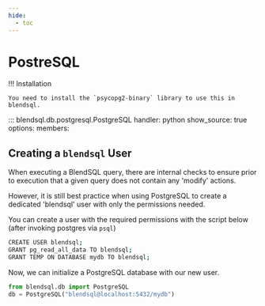 ```yaml
---
hide:
  - toc
---
```

# PostreSQL 

!!! Installation

    You need to install the `psycopg2-binary` library to use this in blendsql.

::: blendsql.db.postgresql.PostgreSQL
    handler: python
    show_source: true
    options:
      members:

## Creating a `blendsql` User

When executing a BlendSQL query, there are internal checks to ensure prior to execution that a given query does not contain any 'modify' actions.

However, it is still best practice when using PostgreSQL to create a dedicated 'blendsql' user with only the permissions needed. 

You can create a user with the required permissions with the script below (after invoking postgres via `psql`)

```bash
CREATE USER blendsql;
GRANT pg_read_all_data TO blendsql;
GRANT TEMP ON DATABASE mydb TO blendsql;
```

Now, we can initialize a PostgreSQL database with our new user.

```python
from blendsql.db import PostgreSQL
db = PostgreSQL("blendsql@localhost:5432/mydb")
```